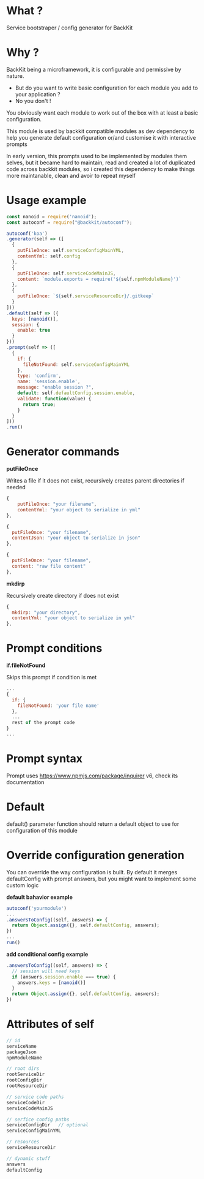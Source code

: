 # What ?

Service bootstraper / config generator for BackKit

# Why ?

BackKit being a microframework, it is configurable and permissive by nature.

- But do you want to write basic configuration for each module you add to your application ?
- No you don't !

You obviously want each module to work out of the box with at least a basic configuration.

This module is used by backkit compatible modules as dev dependency to help you generate default configuration or/and customise it with interactive prompts

In early version, this prompts used to be implemented by modules them selves, but it became hard to maintain, read and created a lot of duplicated code across backkit modules, so i created this dependency to make things more maintanable, clean and avoir to repeat myself


# Usage example

```js
const nanoid = require('nanoid');
const autoconf = require("@backkit/autoconf");

autoconf('koa')
.generator(self => ([
  {
    putFileOnce: self.serviceConfigMainYML,
    contentYml: self.config
  },
  {
    putFileOnce: self.serviceCodeMainJS,
    content: `module.exports = require('${self.npmModuleName}')`
  },
  {
    putFileOnce: `${self.serviceResourceDir}/.gitkeep`
  }
]))
.default(self => ({
  keys: [nanoid()],
  session: {
    enable: true
  }
}))
.prompt(self => ([
  {
    if: {
      fileNotFound: self.serviceConfigMainYML
    },
    type: 'confirm',
    name: 'session.enable',
    message: "enable session ?",
    default: self.defaultConfig.session.enable,
    validate: function(value) {
      return true;
    }
  }
]))
.run()
```

# Generator commands

**putFileOnce**

Writes a file if it does not exist, recursively creates parent directories if needed

```js
{
	putFileOnce: "your filename",
	contentYml: "your object to serialize in yml"
},
```


```js
{
  putFileOnce: "your filename",
  contentJson: "your object to serialize in json"
},
```


```js
{
  putFileOnce: "your filename",
  content: "raw file content"
},
```

**mkdirp**

Recursively create directory if does not exist

```js
{
  mkdirp: "your directory",
  contentYml: "your object to serialize in yml"
},
```

# Prompt conditions

**if.fileNotFound**

Skips this prompt if condition is met


```js
...
{
  if: {
    fileNotFound: 'your file name'
  },
  ...
  rest of the prompt code
}
...
```

# Prompt syntax

Prompt uses https://www.npmjs.com/package/inquirer v6, check its documentation

# Default

default() parameter function should return a default object to use for configuration of this module 

# Override configuration generation

You can override the way configuration is built.
By default it merges defaultConfig with prompt answers, but you might want to implement some custom logic

**default bahavior example**

```js
autoconf('yourmodule')
...
.answersToConfig((self, answers) => {
  return Object.assign({}, self.defaultConfig, answers);
})
...
run()
```

**add conditional config example**

```js
.answersToConfig((self, answers) => {
  // session will need keys
  if (answers.session.enable === true) {
    answers.keys = [nanoid()]
  }
  return Object.assign({}, self.defaultConfig, answers);
})
```

# Attributes of self

``` js
// id
serviceName
packageJson
npmModuleName

// root dirs
rootServiceDir
rootConfigDir
rootResourceDir

// service code paths
serviceCodeDir
serviceCodeMainJS

// serfice config paths
serviceConfigDir   // optional
serviceConfigMainYML

// resources
serviceResourceDir

// dynamic stuff
answers
defaultConfig

```
